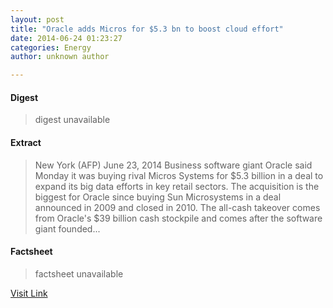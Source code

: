 ```yaml
---
layout: post
title: "Oracle adds Micros for $5.3 bn to boost cloud effort"
date: 2014-06-24 01:23:27
categories: Energy
author: unknown author

---
```



#### Digest
>digest unavailable

#### Extract
>New York (AFP) June 23, 2014 Business software giant Oracle said Monday it was buying rival Micros Systems for $5.3 billion in a deal to expand its big data efforts in key retail sectors. The acquisition is the biggest for Oracle since buying Sun Microsystems in a deal announced in 2009 and closed in 2010. The all-cash takeover comes from Oracle's $39 billion cash stockpile and comes after the software giant founded...

#### Factsheet
>factsheet unavailable

[Visit Link](http://www.spacemart.com/reports/Oracle_adds_Micros_for_53_bn_to_boost_cloud_effort_999.html)


